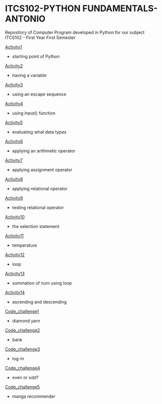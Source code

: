 # ITCS102-PYTHON FUNDAMENTALS-ANTONIO
Repository of Computer Program developed in Python for our subject ITCS102 - First Year First Semester

[Activity1](https://github.com/danielaaaaaa-q/ITCS102-FUNDAMENTALS-PROGRAMMING-PYTHON/blob/main/activity1.py)
- starting point of Python

[Activity2](https://github.com/danielaaaaaa-q/ITCS102-FUNDAMENTALS-PROGRAMMING-PYTHON/blob/main/activity2.py)
- having a variable

[Activity3](https://github.com/danielaaaaaa-q/ITCS102-FUNDAMENTALS-PROGRAMMING-PYTHON/blob/main/activity3.py)
- using an escape sequence

[Activity4](https://github.com/danielaaaaaa-q/ITCS102-FUNDAMENTALS-PROGRAMMING-PYTHON/blob/main/activity4.py)
- using input() function

[Activity5](https://github.com/danielaaaaaa-q/ITCS102-FUNDAMENTALS-PROGRAMMING-PYTHON/blob/main/activity5.py)
- evaluating what data types

[Activity6](https://github.com/danielaaaaaa-q/ITCS102-FUNDAMENTALS-PROGRAMMING-PYTHON/blob/main/activity6.py)
- applying an arithmetic operator

[Activity7](https://github.com/danielaaaaaa-q/ITCS102-FUNDAMENTALS-PROGRAMMING-PYTHON/blob/main/activity7.py)
- applying assignment operator

[Activity8](https://github.com/danielaaaaaa-q/ITCS102-FUNDAMENTALS-PROGRAMMING-PYTHON/blob/main/activity8.py)
- applying relational operator

[Activity9](https://github.com/danielaaaaaa-q/ITCS102-FUNDAMENTALS-PROGRAMMING-PYTHON/blob/main/activity9.py)
- testing relational operator

[Activity10](https://github.com/danielaaaaaa-q/ITCS102-FUNDAMENTALS-PROGRAMMING-PYTHON/blob/main/activity10.py)
- the selection statement

[Activity11](https://github.com/danielaaaaaa-q/ITCS102-FUNDAMENTALS-PROGRAMMING-PYTHON/blob/main/activity11.py)
- temperature

[Activity12](https://github.com/danielaaaaaa-q/ITCS102-FUNDAMENTALS-PROGRAMMING-PYTHON/blob/main/activity12.py)
- loop

[Activity13](https://github.com/danielaaaaaa-q/ITCS102-FUNDAMENTALS-PROGRAMMING-PYTHON/blob/main/activity13.py)
- summation of num using loop

[Activity14](https://github.com/danielaaaaaa-q/ITCS102-FUNDAMENTALS-PROGRAMMING-PYTHON/blob/main/activity14.py)
- ascending and descending

[Code_challenge1](https://github.com/danielaaaaaa-q/ITCS102-FUNDAMENTALS-PROGRAMMING-PYTHON/blob/main/code_challenge1.py)
- diamond yarn

[Code_challenge2](https://github.com/danielaaaaaa-q/ITCS102-FUNDAMENTALS-PROGRAMMING-PYTHON/blob/main/code_challenge2.py)
- bank

[Code_challenge3](https://github.com/danielaaaaaa-q/ITCS102-FUNDAMENTALS-PROGRAMMING-PYTHON/blob/main/code_challenge3.py)
- log-in

[Code_challenge4](https://github.com/danielaaaaaa-q/ITCS102-FUNDAMENTALS-PROGRAMMING-PYTHON/blob/main/code_challenge4.py)
- even or odd?

[Code_challenge5](https://github.com/danielaaaaaa-q/ITCS102-FUNDAMENTALS-PROGRAMMING-PYTHON/blob/main/code_challenge5.py)
- manga recommender
